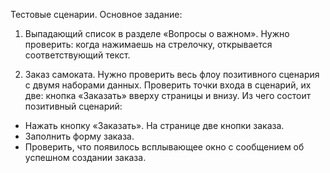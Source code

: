 Тестовые сценарии.Основное задание:  1) Выпадающий список в разделе «Вопросы о важном». Hужно проверить: когда нажимаешь на стрелочку, открывается соответствующий текст.2) Заказ самоката. Нужно проверить весь флоу позитивного сценария с двумя наборами данных. Проверить точки входа в сценарий, их две: кнопка «Заказать» вверху страницы и внизу.Из чего состоит позитивный сценарий:- Нажать кнопку «Заказать». На странице две кнопки заказа.- Заполнить форму заказа.- Проверить, что появилось всплывающее окно с сообщением об успешном создании заказа.